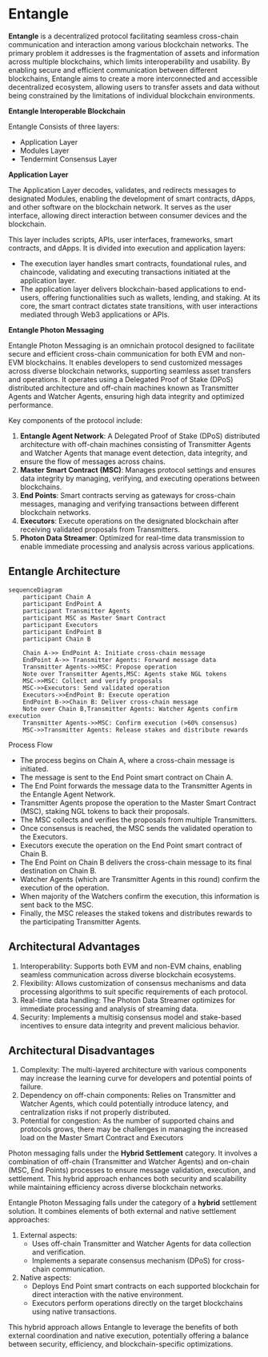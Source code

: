 
# Entangle

**Entangle** is a decentralized protocol facilitating seamless cross-chain communication and interaction among various blockchain networks. The primary problem it addresses is the fragmentation of assets and information across multiple blockchains, which limits interoperability and usability. By enabling secure and efficient communication between different blockchains, Entangle aims to create a more interconnected and accessible decentralized ecosystem, allowing users to transfer assets and data without being constrained by the limitations of individual blockchain environments.

**Entangle Interoperable Blockchain**

Entangle Consists of three layers:

- Application Layer
- Modules Layer
- Tendermint Consensus Layer

**Application Layer**

The Application Layer decodes, validates, and redirects messages to designated Modules, enabling the development of smart contracts, dApps, and other software on the blockchain network. It serves as the user interface, allowing direct interaction between consumer devices and the blockchain.

This layer includes scripts, APIs, user interfaces, frameworks, smart contracts, and dApps. It is divided into execution and application layers:

- The execution layer handles smart contracts, foundational rules, and chaincode, validating and executing transactions initiated at the application layer.
- The application layer delivers blockchain-based applications to end-users, offering functionalities such as wallets, lending, and staking. At its core, the smart contract dictates state transitions, with user interactions mediated through Web3 applications or APIs.

**Entangle Photon Messaging**

Entangle Photon Messaging is an omnichain protocol designed to facilitate secure and efficient cross-chain communication for both EVM and non-EVM blockchains. It enables developers to send customized messages across diverse blockchain networks, supporting seamless asset transfers and operations. It operates using a Delegated Proof of Stake (DPoS) distributed architecture and off-chain machines known as Transmitter Agents and Watcher Agents, ensuring high data integrity and optimized performance.

Key components of the protocol include:

1. **Entangle Agent Network**: A Delegated Proof of Stake (DPoS) distributed architecture with off-chain machines consisting of Transmitter Agents and Watcher Agents that manage event detection, data integrity, and ensure the flow of messages across chains.
2. **Master Smart Contract (MSC)**: Manages protocol settings and ensures data integrity by managing, verifying, and executing operations between blockchains.
3. **End Points**: Smart contracts serving as gateways for cross-chain messages, managing and verifying transactions between different blockchain networks.
4. **Executors**: Execute operations on the designated blockchain after receiving validated proposals from Transmitters.
5. **Photon Data Streamer**: Optimized for real-time data transmission to enable immediate processing and analysis across various applications.

## **Entangle Architecture**

```mermaid
sequenceDiagram
    participant Chain A
    participant EndPoint A
    participant Transmitter Agents
    participant MSC as Master Smart Contract
    participant Executors
    participant EndPoint B
    participant Chain B

    Chain A->> EndPoint A: Initiate cross-chain message
    EndPoint A->> Transmitter Agents: Forward message data
    Transmitter Agents->>MSC: Propose operation
    Note over Transmitter Agents,MSC: Agents stake NGL tokens
    MSC->>MSC: Collect and verify proposals
    MSC->>Executors: Send validated operation
    Executors->>EndPoint B: Execute operation
    EndPoint B->>Chain B: Deliver cross-chain message
    Note over Chain B,Transmitter Agents: Watcher Agents confirm execution
    Transmitter Agents->>MSC: Confirm execution (>60% consensus)
    MSC->>Transmitter Agents: Release stakes and distribute rewards
```

Process Flow

- The process begins on Chain A, where a cross-chain message is initiated.
- The message is sent to the End Point smart contract on Chain A.
- The End Point forwards the message data to the Transmitter Agents in the Entangle Agent Network.
- Transmitter Agents propose the operation to the Master Smart Contract (MSC), staking NGL tokens to back their proposals.
- The MSC collects and verifies the proposals from multiple Transmitters.
- Once consensus is reached, the MSC sends the validated operation to the Executors.
- Executors execute the operation on the End Point smart contract of Chain B.
- The End Point on Chain B delivers the cross-chain message to its final destination on Chain B.
- Watcher Agents (which are Transmitter Agents in this round) confirm the execution of the operation.
- When majority of the Watchers confirm the execution, this information is sent back to the MSC.
- Finally, the MSC releases the staked tokens and distributes rewards to the participating Transmitter Agents.

## **Architectural Advantages**

1. Interoperability: Supports both EVM and non-EVM chains, enabling seamless communication across diverse blockchain ecosystems.
2. Flexibility: Allows customization of consensus mechanisms and data processing algorithms to suit specific requirements of each protocol.
3. Real-time data handling: The Photon Data Streamer optimizes for immediate processing and analysis of streaming data.
4. Security: Implements a multisig consensus model and stake-based incentives to ensure data integrity and prevent malicious behavior.

## **Architectural Disadvantages**

1. Complexity: The multi-layered architecture with various components may increase the learning curve for developers and potential points of failure.
2. Dependency on off-chain components: Relies on Transmitter and Watcher Agents, which could potentially introduce latency, and centralization risks if not properly distributed.
3. Potential for congestion: As the number of supported chains and protocols grows, there may be challenges in managing the increased load on the Master Smart Contract and Executors

Photon messaging falls under the **Hybrid Settlement** category. It involves a combination of off-chain (Transmitter and Watcher Agents) and on-chain (MSC, End Points) processes to ensure message validation, execution, and settlement. This hybrid approach enhances both security and scalability while maintaining efficiency across diverse blockchain networks.

Entangle Photon Messaging falls under the category of a **hybrid** settlement solution. It combines elements of both external and native settlement approaches:

1. External aspects:
    - Uses off-chain Transmitter and Watcher Agents for data collection and verification.
    - Implements a separate consensus mechanism (DPoS) for cross-chain communication.
2. Native aspects:
    - Deploys End Point smart contracts on each supported blockchain for direct interaction with the native environment.
    - Executors perform operations directly on the target blockchains using native transactions.

This hybrid approach allows Entangle to leverage the benefits of both external coordination and native execution, potentially offering a balance between security, efficiency, and blockchain-specific optimizations.

